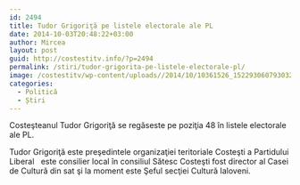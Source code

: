 ```yaml
---
id: 2494
title: Tudor Grigoriţă pe listele electorale ale PL
date: 2014-10-03T20:48:22+03:00
author: Mircea
layout: post
guid: http://costestitv.info/?p=2494
permalink: /stiri/tudor-grigorita-pe-listele-electorale-pl/
image: /costestitv/wp-content/uploads//2014/10/10361526_1522930607930327_8794472950410401890_n.jpg
categories:
  - Politică
  - Știri
---
```

Costeşteanul Tudor Grigoriţă se regăseste pe poziţia 48 în listele electorale ale PL.<!--more-->

Tudor Grigoriţă este preşedintele organizaţiei teritoriale Costeşti a Partidului Liberal   este consilier local în consiliul Sătesc Costeşti fost director al Casei de Cultură din sat şi la moment este Şeful secţiei Cultură Ialoveni.
